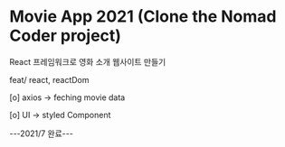 # Movie App 2021 (Clone the Nomad Coder project)

React 프레임워크로 영화 소개 웹사이트 만들기 


feat/ react, reactDom


[o] axios -> feching movie data

[o] UI -> styled Component



---2021/7 완료---
